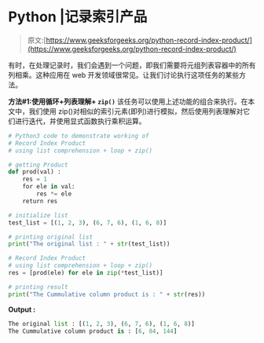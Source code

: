 # Python |记录索引产品

> 原文:[https://www.geeksforgeeks.org/python-record-index-product/](https://www.geeksforgeeks.org/python-record-index-product/)

有时，在处理记录时，我们会遇到一个问题，即我们需要将元组列表容器中的所有列相乘。这种应用在 web 开发领域很常见。让我们讨论执行这项任务的某些方法。

**方法#1:使用循环+列表理解+ `zip()`**
该任务可以使用上述功能的组合来执行。在本文中，我们使用 zip()对相似的索引元素(即列)进行模拟，然后使用列表理解对它们进行迭代，并使用显式函数执行乘积运算。

```py
# Python3 code to demonstrate working of
# Record Index Product
# using list comprehension + loop + zip()

# getting Product
def prod(val) :
    res = 1 
    for ele in val:
        res *= ele
    return res 

# initialize list
test_list = [(1, 2, 3), (6, 7, 6), (1, 6, 8)]

# printing original list
print("The original list : " + str(test_list))

# Record Index Product
# using list comprehension + loop + zip()
res = [prod(ele) for ele in zip(*test_list)]

# printing result
print("The Cummulative column product is : " + str(res))
```

**Output :**

```py
The original list : [(1, 2, 3), (6, 7, 6), (1, 6, 8)]
The Cummulative column product is : [6, 84, 144]

```